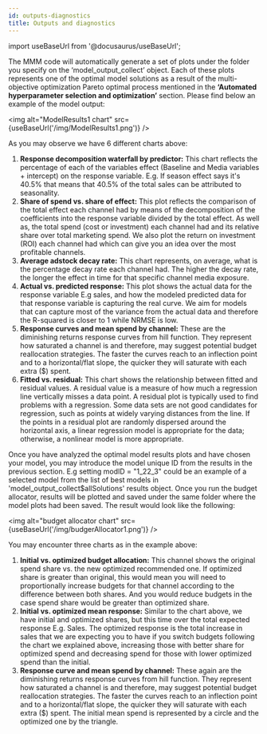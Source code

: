 ```yaml
---
id: outputs-diagnostics
title: Outputs and diagnostics
---
```


import useBaseUrl from '@docusaurus/useBaseUrl';

The MMM code will automatically generate a set of plots under the folder you specify on the ‘model_output_collect’ object. Each of these plots represents one of the optimal model solutions as a result of the multi-objective optimization Pareto optimal process mentioned in the **‘Automated hyperparameter selection and optimization’** section. Please find below an example of the model output:

<img alt="ModelResults1 chart" src={useBaseUrl('/img/ModelResults1.png')} />

As you may observe we have 6 different charts above:
1. **Response decomposition waterfall by predictor:** This chart reflects the percentage of each of the variables effect (Baseline and Media variables + intercept) on the response variable. E.g. If season effect says it's 40.5% that means that 40.5% of the total sales can be attributed to seasonality.
2. **Share of spend vs. share of effect:** This plot reflects the comparison of the total effect each channel had by means of the decomposition of the coefficients into the response variable divided by the total effect. As well as, the total spend (cost or investment) each channel had and its relative share over total marketing spend. We also plot the return on investment (ROI) each channel had which can give you an idea over the most profitable channels.
3. **Average adstock decay rate:** This chart represents, on average, what is the percentage decay rate each channel had. The higher the decay rate, the longer the effect in time for that specific channel media exposure.
4. **Actual vs. predicted response:** This plot shows the actual data for the response variable E.g sales, and how the modeled predicted data for that response variable is capturing the real curve. We aim for models that can capture most of the variance from the actual data and therefore the R-squared is closer to 1 while NRMSE is low.
5. **Response curves and mean spend by channel:** These are the diminishing returns response curves from hill function. They represent how saturated a channel is and therefore, may suggest potential budget reallocation strategies. The faster the curves reach to an inflection point and to a horizontal/flat slope, the quicker they will saturate with each extra ($) spent.
6. **Fitted vs. residual:** This chart shows the relationship between fitted and residual values. A residual value is a measure of how much a regression line vertically misses a data point.  A residual plot is typically used to find problems with a regression. Some data sets are not good candidates for regression, such as points at widely varying distances from the line. If the points in a residual plot are randomly dispersed around the horizontal axis, a linear regression model is appropriate for the data; otherwise, a nonlinear model is more appropriate.

Once you have analyzed the optimal model results plots and have chosen your model, you may introduce the model unique ID from the results in the previous section. E.g setting modID = "1_22_3" could be an example of a selected model from the list of best models in 'model_output_collect$allSolutions' results object. Once you run the budget allocator, results will be plotted and saved under the same folder where the model plots had been saved. The result would look like the following:

<img alt="budget allocator chart" src={useBaseUrl('/img/budgerAllocator1.png')} />

You may encounter three charts as in the example above:
1. **Initial vs. optimized budget allocation:** This channel shows the original spend share vs. the new optimized recommended one. If optimized share is greater than original, this would mean you will need to proportionally increase budgets for that channel according to the difference between both shares. And you would reduce budgets in the case spend share would be greater than optimized share.
2. **Initial vs. optimized mean response:** Similar to the chart above, we have initial and optimized shares, but this time over the total expected response E.g. Sales. The optimized response is the total increase in sales that we are expecting you to have if you switch budgets following the chart we explained above, increasing those with better share for optimized spend and decreasing spend for those with lower optimized spend than the initial.
3. **Response curve and mean spend by channel:** These again are the diminishing returns response curves from hill function. They represent how saturated a channel is and therefore, may suggest potential budget reallocation strategies. The faster the curves reach to an inflection point and to a horizontal/flat slope, the quicker they will saturate with each extra ($) spent. The initial mean spend is represented by a circle and the optimized one by the triangle.
